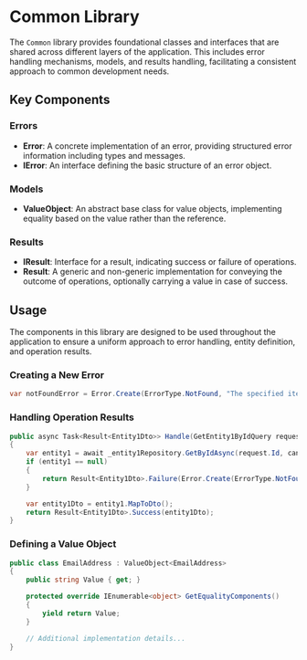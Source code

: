 # Common Library

The `Common` library provides foundational classes and interfaces that are shared across different layers of the application. This includes error handling mechanisms, models, and results handling, facilitating a consistent approach to common development needs.

## Key Components

### Errors

-   **Error**: A concrete implementation of an error, providing structured error information including types and messages.
-   **IError**: An interface defining the basic structure of an error object.

### Models

-   **ValueObject**: An abstract base class for value objects, implementing equality based on the value rather than the reference.

### Results

-   **IResult**: Interface for a result, indicating success or failure of operations.
-   **Result**: A generic and non-generic implementation for conveying the outcome of operations, optionally carrying a value in case of success.

## Usage

The components in this library are designed to be used throughout the application to ensure a uniform approach to error handling, entity definition, and operation results.

### Creating a New Error

```csharp
var notFoundError = Error.Create(ErrorType.NotFound, "The specified item was not found.");
```

### Handling Operation Results

```csharp
public async Task<Result<Entity1Dto>> Handle(GetEntity1ByIdQuery request, CancellationToken cancellationToken)
{
    var entity1 = await _entity1Repository.GetByIdAsync(request.Id, cancellationToken);
    if (entity1 == null)
    {
        return Result<Entity1Dto>.Failure(Error.Create(ErrorType.NotFound, $"Entity1 with id {request.Id} not found."));
    }

    var entity1Dto = entity1.MapToDto();
    return Result<Entity1Dto>.Success(entity1Dto);
}
```

### Defining a Value Object

```csharp
public class EmailAddress : ValueObject<EmailAddress>
{
    public string Value { get; }

    protected override IEnumerable<object> GetEqualityComponents()
    {
        yield return Value;
    }

    // Additional implementation details...
}
```
